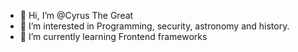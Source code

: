 - 👋 Hi, I’m @Cyrus The Great
- 👀 I’m interested in Programming, security, astronomy and history.
- 🌱 I’m currently learning Frontend frameworks


<!---
KouroshKabir1/KouroshKabir1 is a ✨ special ✨ repository because its `README.md` (this file) appears on your GitHub profile.
You can click the Preview link to take a look at your changes.
--->
